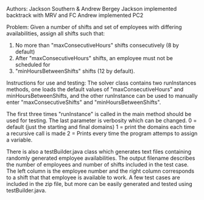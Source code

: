 Authors: Jackson Southern & Andrew Bergey
Jackson implemented backtrack with MRV and FC
Andrew implemented PC2

Problem: Given a number of shifts and set of employees with
differing availabilities, assign all shifts such that:
1) No more than "maxConsecutiveHours" shifts consecutively (8 by default)
2) After "maxConsecutiveHours" shifts, an employee must not be scheduled for
3) "minHoursBetweenShifts" shifts (12 by default).

Instructions for use and testing:
The solver class contains two runInstances methods, 
one loads the default values of "maxConsecutiveHours" and 
minHoursBetweenShifts, and the other runInstance can be used 
to manually enter "maxConsecutiveShifts" and "minHoursBetweenShifts".

The first three times "runInstance" is called in the main method
should be used for testing. The last parameter is verbosity which
can be changed.
0 = default (just the starting and final domains)
1 = print the domains each time a recursive call is made
2 = Prints every time the program attemps to assign a variable.

There is also a testBuilder.java class which generates text files
containing randomly generated employee availabilities. The output
filename describes the number of employees and number of shifts 
included in the test case. The left column is the employee number
and the right column corresponds to a shift that that employee is 
available to work. A few test cases are included in the zip file, 
but more can be easily generated and tested using testBuilder.java.